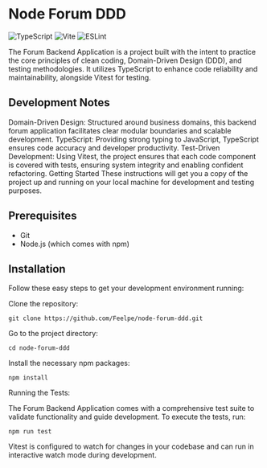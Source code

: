 # Node Forum DDD

![TypeScript](https://img.shields.io/badge/typescript-%23007ACC.svg?style=for-the-badge&logo=typescript&logoColor=white) ![Vite](https://img.shields.io/badge/vite-%23646CFF.svg?style=for-the-badge&logo=vite&logoColor=white) ![ESLint](https://img.shields.io/badge/ESLint-4B3263?style=for-the-badge&logo=eslint&logoColor=white) 

The Forum Backend Application is a project built with the intent to practice the core principles of clean coding, Domain-Driven Design (DDD), and testing methodologies. It utilizes TypeScript to enhance code reliability and maintainability, alongside Vitest for testing.

## Development Notes

Domain-Driven Design: Structured around business domains, this backend forum application facilitates clear modular boundaries and scalable development.
TypeScript: Providing strong typing to JavaScript, TypeScript ensures code accuracy and developer productivity.
Test-Driven Development: Using Vitest, the project ensures that each code component is covered with tests, ensuring system integrity and enabling confident refactoring.
Getting Started
These instructions will get you a copy of the project up and running on your local machine for development and testing purposes.

## Prerequisites

- Git
- Node.js (which comes with npm)

## Installation

Follow these easy steps to get your development environment running:

Clone the repository:

```
git clone https://github.com/Feelpe/node-forum-ddd.git
```

Go to the project directory:

```
cd node-forum-ddd
```

Install the necessary npm packages:

```
npm install
```

Running the Tests:

The Forum Backend Application comes with a comprehensive test suite to validate functionality and guide development. To execute the tests, run:

```
npm run test
```

Vitest is configured to watch for changes in your codebase and can run in interactive watch mode during development.
